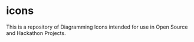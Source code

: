 # icons
This is a repository of Diagramming Icons intended for use in Open Source and Hackathon Projects. 
